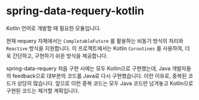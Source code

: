 # spring-data-requery-kotlin

Kotlin 언어로 개발할 때 필요한 모듈입니다.

현재 requery 자체에서는 `CompletableFuture` 를 활용하는 비동기 방식의 처리와 `Reactive` 방식을 지원합니다.
이 프로젝트에서는 Kotlin `Coroutines` 를 사용하여, 더욱 간단하고, 구현하기 쉬운 방식을 제공합니다.

spring-data-requery 처음 구현 시에는 모두 Kotlin으로 구현했는데, Java 개발자들의 feedback으로 대부분의 코드를 Java로 다시 구현했습니다.
이런 이유로, 중복된 코드가 상당히 많습니다. 앞으로 이런 중복 코드는 모두 Java 코드만 남겨놓고 Kotlin으로 구현된 코드는 제거할 계획입니다. 